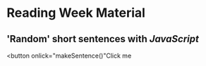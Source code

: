 <h1> Reading Week Material </h1>
<!DOCTYPE html>
<html>
<body>
  
<h2> 'Random' short sentences with <em>JavaScript </em> </h2>

<button onlick="makeSentence()"Click me</button>

<p id="demo"></p>

<script>
  function makeSentence() {
  var person = {
      names: ["George", "Sam", "Alex", "Fiona", "Sally", "Jennifer", "Nickole", "Amanda", "Hector", "Alice", "Benjamin", "Jane", "Austin", "Amy", "Sandra", "He", "She", "Vincent", "Arthur" ],
      verbes: ["speaks", "eats", "runs", "reads", "writes" ],
      adverbs: ["slowly", "fast", "with_passion", "rarely" ],
      };
  
  name = person.names[Math.floor(Math.random() * person.names.length)];
  verb = person.verbs[Math.floor(Math.radom() * person.verbs.length)];
  adverb = person.adverbs[Math.floor(Math.random() * person.adverbs.length)];
  
  document.getElementById("demo").innerHTML = name + " " + verb + " " + adverb " ";
  }
  </script>
  

